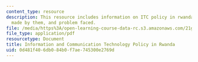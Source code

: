 ```yaml
---
content_type: resource
description: This resource includes information on ITC policy in rwanda, progress
  made by them, and problem faced.
file: /media/https%3A/open-learning-course-data-rc.s3.amazonaws.com/21g-034-media-education-and-the-marketplace-fall-2005/0d481f406db084b0f7ae745300e2769d_MIT21G_034F05_ictrwanda.pdf
file_type: application/pdf
resourcetype: Document
title: Information and Communication Technology Policy in Rwanda
uid: 0d481f40-6db0-84b0-f7ae-745300e2769d
---
```

